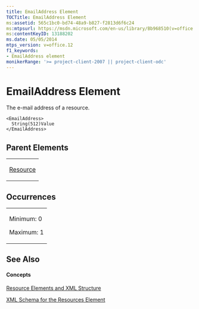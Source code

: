 ```yaml
---
title: EmailAddress Element
TOCTitle: EmailAddress Element
ms:assetid: 565c1bc0-bd74-48a9-b827-f2813d6f6c24
ms:mtpsurl: https://msdn.microsoft.com/en-us/library/Bb968510(v=office.12)
ms:contentKeyID: 13188202
ms.date: 05/05/2014
mtps_version: v=office.12
f1_keywords:
- EmailAddress element
monikerRange: '>= project-client-2007 || project-client-odc'
---
```


# EmailAddress Element




The e-mail address of a resource.

    <EmailAddress>
      String(512)Value
    </EmailAddress>

## Parent Elements

<table>
<colgroup>
<col style="width: 100%" />
</colgroup>
<tbody>
<tr class="odd">
<td><p><a href="resource-element.md">Resource</a></p></td>
</tr>
</tbody>
</table>

## Occurrences

<table>
<colgroup>
<col style="width: 100%" />
</colgroup>
<tbody>
<tr class="odd">
<td><p>Minimum: 0</p>
<p>Maximum: 1</p></td>
</tr>
</tbody>
</table>

## See Also

#### Concepts

[Resource Elements and XML Structure](resource-elements-and-xml-structure.md)

[XML Schema for the Resources Element](xml-schema-for-the-resources-element.md)

